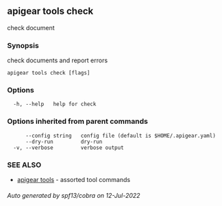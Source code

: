 ## apigear tools check

check document

### Synopsis

check documents and report errors

```
apigear tools check [flags]
```

### Options

```
  -h, --help   help for check
```

### Options inherited from parent commands

```
      --config string   config file (default is $HOME/.apigear.yaml)
      --dry-run         dry-run
  -v, --verbose         verbose output
```

### SEE ALSO

* [apigear tools](apigear_tools.md)	 - assorted tool commands

###### Auto generated by spf13/cobra on 12-Jul-2022
